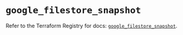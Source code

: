 # `google_filestore_snapshot`

Refer to the Terraform Registry for docs: [`google_filestore_snapshot`](https://registry.terraform.io/providers/hashicorp/google-beta/5.29.1/docs/resources/google_filestore_snapshot).

